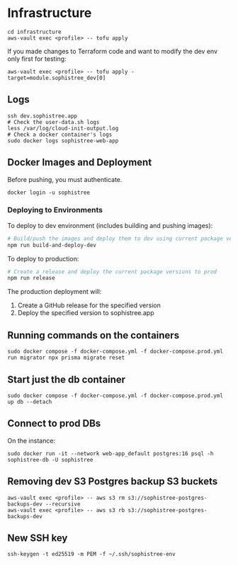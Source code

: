 # Infrastructure

```shell
cd infrastructure
aws-vault exec <profile> -- tofu apply
```

If you made changes to Terraform code and want to modify the dev env only first for testing:

```shell
aws-vault exec <profile> -- tofu apply -target=module.sophistree_dev[0]
```

## Logs

```shell
ssh dev.sophistree.app
# Check the user-data.sh logs
less /var/log/cloud-init-output.log
# Check a docker container's logs
sudo docker logs sophistree-web-app
```

## Docker Images and Deployment

Before pushing, you must authenticate.

```shell
docker login -u sophistree
```

### Deploying to Environments

To deploy to dev environment (includes building and pushing images):

```bash
# Build/push the images and deploy them to dev using current package version
npm run build-and-deploy-dev
```

To deploy to production:

```bash
# Create a release and deploy the current package versions to prod
npm run release
```

The production deployment will:

1. Create a GitHub release for the specified version
2. Deploy the specified version to sophistree.app

## Running commands on the containers

```shell
sudo docker compose -f docker-compose.yml -f docker-compose.prod.yml run migrator npx prisma migrate reset
```

## Start just the db container

```shell
sudo docker compose -f docker-compose.yml -f docker-compose.prod.yml up db --detach
```

## Connect to prod DBs

On the instance:

```shell
sudo docker run -it --network web-app_default postgres:16 psql -h sophistree-db -U sophistree
```

## Removing dev S3 Postgres backup S3 buckets

```shell
aws-vault exec <profile> -- aws s3 rm s3://sophistree-postgres-backups-dev --recursive
aws-vault exec <profile> -- aws s3 rb s3://sophistree-postgres-backups-dev
```

## New SSH key

```shell
ssh-keygen -t ed25519 -m PEM -f ~/.ssh/sophistree-env
```
